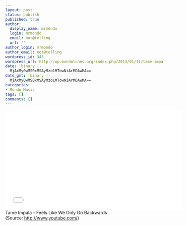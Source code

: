 ```yaml
---
layout: post
status: publish
published: true
author:
  display_name: mrmondo
  login: mrmondo
  email: not@telling
  url: ''
author_login: mrmondo
author_email: not@telling
wordpress_id: 343
wordpress_url: http://wp.mondotunes.org/index.php/2013/01/11/tame-impala-feels-like-we-only-go-backwards/
date: !binary |-
  MjAxMy0wMS0xMSAyMzo1MTowNiArMDAwMA==
date_gmt: !binary |-
  MjAxMy0wMS0xMSAyMzo1MTowNiArMDAwMA==
categories:
- Mondo Music
tags: []
comments: []
---
```

<iframe width="560" height="315" src="//www.youtube.com/embed/wycjnCCgUes" frameborder="0"> </iframe>
Tame Impala - Feels Like We Only Go Backwards
<div class="attribution">(<span>Source:</span> <a href="http://www.youtube.com/">http://www.youtube.com/</a>)</div>
